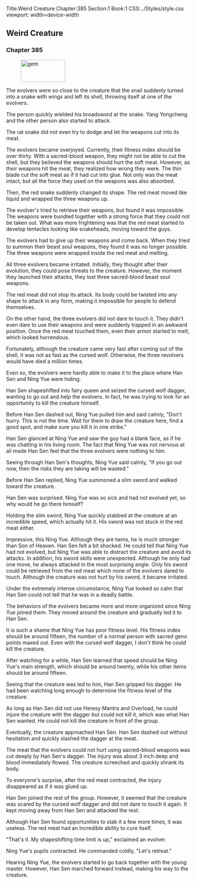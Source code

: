 Title:Weird Creature 
Chapter:385 
Section:1 
Book:1 
CSS:../Styles/style.css 
viewport: width=device-width
  
## Weird Creature
### Chapter 385 
<figure>
	<img src="../Images/gem.gif" alt="gem" id="gem" width="120" height="60" />
</figure>
  

  
  The evolvers were so close to the creature that the snail suddenly turned into a snake with wings and left its shell, throwing itself at one of the evolvers.

The person quickly wielded his broadsword at the snake. Yang Yongcheng and the other person also started to attack.

The rat snake did not even try to dodge and let the weapons cut into its meat.

The evolvers became overjoyed. Currently, their fitness index should be over thirty. With a sacred-blood weapon, they might not be able to cut the shell, but they believed the weapons should hurt the soft meat. However, as their weapons hit the meat, they realized how wrong they were. The thin blade cut the soft meat as if it had cut into glue. Not only was the meat intact, but all the force they used on the weapons was also absorbed.

Then, the red snake suddenly changed its shape. The red meat moved like liquid and wrapped the three weapons up.

The evolver's tried to retrieve their weapons, but found it was impossible. The weapons were bundled together with a strong force that they could not be taken out. What was more frightening was that the red meat started to develop tentacles looking like snakeheads, moving toward the guys.

The evolvers had to give up their weapons and come back. When they tried to summon their beast soul weapons, they found it was no longer possible. The three weapons were wrapped inside the red meat and melting.

All three evolvers became irritated. Initially, they thought after their evolution, they could pose threats to the creature. However, the moment they launched their attacks, they lost three sacred-blood beast soul weapons.

The red meat did not stop its attack. Its body could be twisted into any shape to attack in any form, making it impossible for people to defend themselves.

On the other hand, the three evolvers did not dare to touch it. They didn't even dare to use their weapons and were suddenly trapped in an awkward position. Once the red meat touched them, even their armor started to melt, which looked horrendous.

Fortunately, although the creature came very fast after coming out of the shell, it was not as fast as the cursed wolf. Otherwise, the three revolvers would have died a million times.

Even so, the evolvers were hardly able to make it to the place where Han Sen and Ning Yue were hiding.

Han Sen shapeshifted into fairy queen and seized the cursed wolf dagger, wanting to go out and help the evolvers. In fact, he was trying to look for an opportunity to kill the creature himself.

Before Han Sen dashed out, Ning Yue pulled him and said calmly, "Don't hurry. This is not the time. Wait for them to draw the creature here, find a good spot, and make sure you kill it in one strike."

Han Sen glanced at Ning Yue and saw the guy had a blank face, as if he was chatting in his living room. The fact that Ning Yue was not nervous at all made Han Sen feel that the three evolvers were nothing to him.

Seeing through Han Sen's thoughts, Ning Yue said calmly, "If you go out now, then the risks they are taking will be wasted."

Before Han Sen replied, Ning Yue summoned a slim sword and walked toward the creature.

Han Sen was surprised. Ning Yue was so sick and had not evolved yet, so why would he go there himself?

Holding the slim sword, Ning Yue quickly stabbed at the creature at an incredible speed, which actually hit it. His sword was not stuck in the red meat either.

Impressive, this Ning Yue. Although they are twins, he is much stronger than Son of Heaven. Han Sen felt a bit shocked. He could tell that Ning Yue had not evolved, but Ning Yue was able to distract the creature and avoid its attacks. In addition, his sword skills were unexpected. Although he only had one move, he always attacked in the most surprising angle. Only his sword could be retrieved from the red meat which none of the evolvers dared to touch. Although the creature was not hurt by his sword, it became irritated.

Under the extremely intense circumstance, Ning Yue looked so calm that Han Sen could not tell that he was in a deadly battle.

The behaviors of the evolvers became more and more organized since Ning Yue joined them. They moved around the creature and gradually led it to Han Sen.

It is such a shame that Ning Yue has poor fitness level. His fitness index should be around fifteen, the number of a normal person with sacred geno points maxed out. Even with the cursed wolf dagger, I don't think he could kill the creature.

After watching for a while, Han Sen learned that speed should be Ning Yue's main strength, which should be around twenty, while his other items should be around fifteen.

Seeing that the creature was led to him, Han Sen gripped his dagger. He had been watching long enough to determine the fitness level of the creature.

As long as Han Sen did not use Heresy Mantra and Overload, he could injure the creature with the dagger but could not kill it, which was what Han Sen wanted. He could not kill the creature in front of the group.

Eventually, the creature approached Han Sen. Han Sen dashed out without hesitation and quickly slashed the dagger at the meat.

The meat that the evolvers could not hurt using sacred-blood weapons was cut deeply by Han Sen's dagger. The injury was about 3 inch deep and blood immediately flowed. The creature screeched and quickly shrank its body.

To everyone's surprise, after the red meat contracted, the injury disappeared as if it was glued up.

Han Sen joined the rest of the group. However, it seemed that the creature was scared by the cursed wolf dagger and did not dare to touch it again. It kept moving away from Han Sen and attacked the rest.

Although Han Sen found opportunities to stab it a few more times, it was useless. The red meat had an incredible ability to cure itself.

"That's it. My shapeshifting time limit is up," exclaimed an evolver.

Ning Yue's pupils contracted. He commanded coldly, "Let's retreat."

Hearing Ning Yue, the evolvers started to go back together with the young master. However, Han Sen marched forward instead, making his way to the creature.

